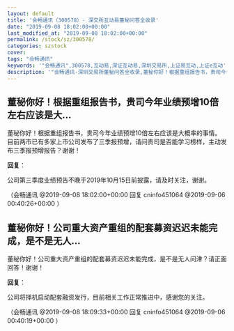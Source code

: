 ```yaml
---
layout: default
title: '会畅通讯（300578）- 深交所互动易董秘问答全收录'
date: "2019-09-08 18:02:00+00:00"
last_modified_at: "2019-09-08 18:02:00+00:00"
permalink: /stock/sz/300578/
categories: szstock
cover: 
tags: "会畅通讯"
keywords: '"会畅通讯",300578,互动易,深证互动易,深圳交易所,上证易互动,上证e互动'
description: '"会畅通讯-深圳交易所董秘问答全收录,董秘你好！根据重组报告书，贵司今年业绩预增10倍左右应该是大概率的事情。目前两市已有多家上市公司发布了三季报预增，请问贵司是否能学习榜样，主动发布三季报预增报告？谢谢！"'
---
```


## 董秘你好！根据重组报告书，贵司今年业绩预增10倍左右应该是大...

董秘你好！根据重组报告书，贵司今年业绩预增10倍左右应该是大概率的事情。目前两市已有多家上市公司发布了三季报预增，请问贵司是否能学习榜样，主动发布三季报预增报告？谢谢！

**回复**：

公司第三季度业绩预告不晚于2019年10月15日前披露，请及时关注，谢谢。 

（会畅通讯  @2019-09-08 18:02:00+00:00 回复 cninfo451064  @2019-09-06 00:40:26+00:00 ）

## 董秘你好！公司重大资产重组的配套募资迟迟未能完成，是不是无人...

董秘你好！公司重大资产重组的配套募资迟迟未能完成，是不是无人问津？请正面回答！谢谢！

**回复**：

公司将择机启动配套融资发行，目前相关工作正常推进中，感谢您的关注。 

（会畅通讯  @2019-09-08 18:09:33+00:00 回复 cninfo451064  @2019-09-06 00:40:19+00:00 ）

